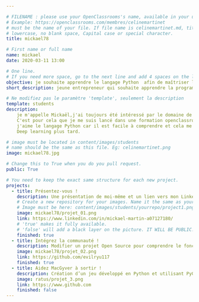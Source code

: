 ```yaml
---

# FILENAME : please use your OpenClassrooms's name, available in your url.
# Example: https://openclassrooms.com/membres/celinemartinet
# must be the name of your file. If file name is celinemartinet.md, title is celinemartinet.
# lowercase, no blank space, Capital case or special character.
title: mickael78

# First name or full name
name: mickael
date: 2020-03-11 13:00

# One line.
# If you need more space, go to the next line and add 4 spaces on the left, as in 'description'.
objective: je souhaite apprendre le langage Python  afin de maîtriser le Deep learning.
short_description: jeune entrepreneur qui souhaite apprendre la programmation

# Ne modifiez pas le paramètre 'template', seulement la description
template: students
description:
    je m'appelle Mickaël,j'ai toujours été intéressé par le domaine de l'informatique.
    C'est pour cela que je me suis lancé dans une formation openclassroom afin d'apprendre le langage Python
    j'aime le langage Python car il est facile à comprendre et cela me permettra d'aborder une formation de 
    Deep learning plus tard.

# image must be located in content/images/students
# name should be the same as this file. Eg: celinemartinet.png
image: mickael78.jpg

# Change this to True when you do you pull request.
public: True

# You need to keep the exact same structure for each new project.
projects:
  - title: Présentez-vous !
    description: Une présentation de moi-même et un lien vers mon LinkedIn.
    # Create a new repository for your images. Name it the same as your nickname and profile picture.
    # Image must be here: content/images/students/yourrepo/project1.png
    image: mickael78/projet_01.png
    link: https://www.linkedin.com/in/mickael-martin-a07127180/
    # 'true' makes it fully available.
    # 'false' will add a black layer on the picture. IT WILL BE PUBLIC!
    finished: true
  - title: Intégrez la communauté !
    description: Modifier un projet Open Source pour comprendre le fonctionnement de Git, de Github et des pull requests. 
    image: mickael78/projet_02.png
    link: https://github.com/evilryu117
    finished: true
  - title: Aidez MacGyver à sortir !
    description: Création d’un jeu développé en Python et utilisant PyGame.
    image: ratus/projet_3.png
    link: https://www.github.com
    finished: false
---
```

